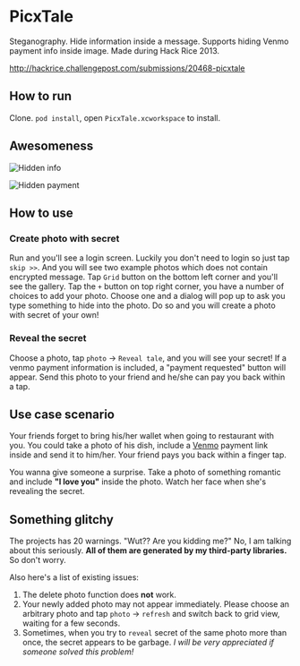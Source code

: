 PicxTale
========

Steganography. Hide information inside a message. Supports hiding Venmo payment info inside image. 
Made during Hack Rice 2013.

http://hackrice.challengepost.com/submissions/20468-picxtale

## How to run
Clone. `pod install`, open `PicxTale.xcworkspace` to install.

## Awesomeness
![Hidden info](https://raw.github.com/DJBen/Picxtale/master/Picxtale_demo_1.png)

![Hidden payment](https://raw.github.com/DJBen/Picxtale/master/Picxtale_demo_2.png)

## How to use
### Create photo with secret
Run and you'll see a login screen. Luckily you don't need to login so just tap `skip >>`. And you will see two example
photos which does not contain encrypted message. Tap `Grid` button on the bottom left corner and you'll see the gallery. Tap the `+` button on top right corner, you have a number of choices to add your photo. Choose one and a dialog will pop up to ask you type something to hide into the photo. Do so and you will create a photo with secret of your own!

### Reveal the secret
Choose a photo, tap `photo` -> `Reveal tale`, and you will see your secret! If a venmo payment information is included, a "payment requested" button will appear. Send this photo to your friend and he/she can pay you back within a tap.

## Use case scenario
Your friends forget to bring his/her wallet when going to restaurant with you. You could take a photo of his dish, include a [Venmo](https://venmo.com/) payment link inside and send it to him/her. Your friend pays you back within a finger tap.

You wanna give someone a surprise. Take a photo of something romantic and include **"I love you"** inside the photo. Watch her face when she's revealing the secret.

## Something glitchy
The projects has 20 warnings. "Wut?? Are you kidding me?" No, I am talking about this seriously. **All of them are generated by my third-party libraries.** So don't worry. 

Also here's a list of existing issues:

1. The delete photo function does **not** work. 
2. Your newly added photo may not appear immediately. Please choose an arbitrary photo and tap `photo` -> `refresh` and switch back to grid view, waiting for a few seconds.
3. Sometimes, when you try to `reveal` secret of the same photo more than once, the secret appears to be garbage. *I will be very appreciated if someone solved this problem!*
